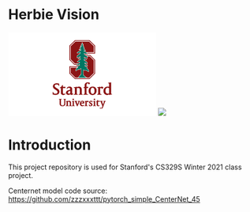 # Herbie Vision
<p float="left">
  <img src="assets/Stanford-Logo.png" width="300">
  <img src="assets/waymo.jpeg" width="300">
</p>

<H1>Introduction</H1>
This project repository is used for Stanford's CS329S Winter 2021 class project. 


Centernet model code source: https://github.com/zzzxxxttt/pytorch_simple_CenterNet_45
